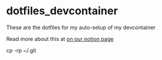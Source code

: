 # dotfiles_devcontainer

These are the dotfiles for my auto-setup of my devcontainer

Read more about this at [on our notion page](https://www.notion.so/HOWTO-Getting-Started-with-DevTest-Lab-Short-version-b6bf5fecc20346de8ee853f605a181be#dc69032416184275974fa932498a52ad)

cp -rp ~/.git 